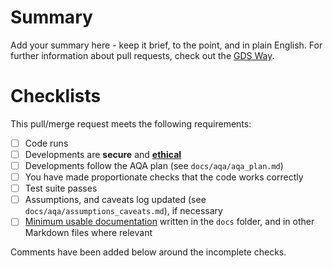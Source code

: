 # Summary

Add your summary here - keep it brief, to the point, and in plain English. For further information about pull requests,
check out the [GDS Way][gds-way].

# Checklists

<!--
These are DO-CONFIRM checklists; it CONFIRMs that you have DOne each item.

Outstanding actions should be completed before reviewers are assigned; if actions are irrelevant, please try and add a
comment stating why.

Incomplete pull/merge requests MAY be blocked until actions are resolved, or closed at the reviewers' discretion.
-->

This pull/merge request meets the following requirements:

- [ ] Code runs
- [ ] Developments are **secure** and [**ethical**][data-ethics-framework]
- [ ] Developments follow the AQA plan (see `docs/aqa/aqa_plan.md`)
- [ ] You have made proportionate checks that the code works correctly
- [ ] Test suite passes
- [ ] Assumptions, and caveats log updated (see `docs/aqa/assumptions_caveats.md`), if necessary
- [ ] [Minimum usable documentation][agilemodeling] written in the `docs` folder, and in other Markdown files where
      relevant

Comments have been added below around the incomplete checks.

[data-ethics-framework]: https://www.gov.uk/government/publications/data-ethics-framework
[gds-way]: https://gds-way.cloudapps.digital/standards/pull-requests.html
[agilemodeling]: http://agilemodeling.com/essays/documentLate.htm
